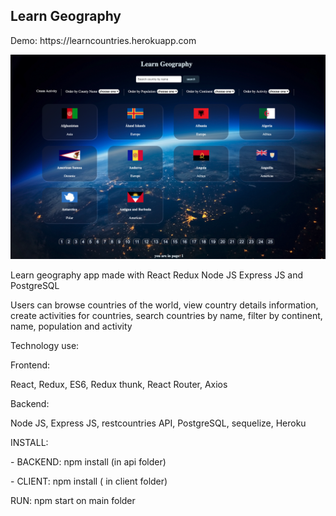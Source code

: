<h2 >Learn Geography </h2>
<p>
Demo: https://learncountries.herokuapp.com
 </p>
 <img src="https://raw.githubusercontent.com/juanluissv/learnGeography/main/screen.png" />

<p> Learn geography app made with React Redux Node JS Express JS and PostgreSQL </p>
<p> Users can browse countries of the world, view country details information, create activities for countries, search countries by name,
 filter by continent, name, population and activity
</p>
<p>Technology use:</p>
<p>Frontend: </p>
<p> React, Redux, ES6, Redux thunk, React Router, Axios
<p>Backend: </p>
<p> Node JS, Express JS, restcountries API, PostgreSQL, sequelize, Heroku </p>
<p>
<p>INSTALL: </P>
<p> - BACKEND: npm install (in api folder) </p>
<p> - CLIENT: npm install ( in client folder) </p>

<p>RUN:
npm start on main folder
</p>  
  



